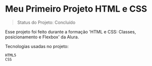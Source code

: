 <h1>Meu Primeiro Projeto HTML e CSS</h1>

> Status do Projeto: Concluído

Esse projeto foi feito durante a formação 'HTML e CSS: Classes, posicionamento e Flexbox' da Alura.

Tecnologias usadas no projeto:
````
HTML5
CSS
````
